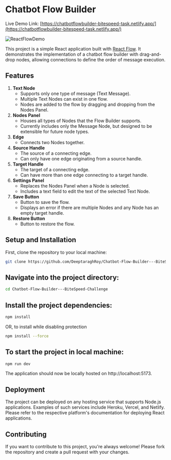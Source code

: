 # Chatbot Flow Builder

Live Demo Link: [https://chatbotflowbuilder-bitespeed-task.netlify.app/](https://chatbotflowbuilder-bitespeed-task.netlify.app/)

![ReactFlowDemo](https://github.com/DeeptaraghRoy/Chatbot-Flow-Builder---BiteSpeed-Challenge/assets/105920603/0b3b7d3a-2060-4fb7-815b-4ca9b6acfe19)

This project is a simple React application built with [React Flow](https://reactflow.dev/). It demonstrates the implementation of a chatbot flow builder with drag-and-drop nodes, allowing connections to define the order of message execution.

## Features

1. **Text Node**
   - Supports only one type of message (Text Message).
   - Multiple Text Nodes can exist in one flow.
   - Nodes are added to the flow by dragging and dropping from the Nodes Panel.
2. **Nodes Panel**
   - Houses all types of Nodes that the Flow Builder supports.
   - Currently includes only the Message Node, but designed to be extensible for future node types.
3. **Edge**
   - Connects two Nodes together.
4. **Source Handle**
   - The source of a connecting edge.
   - Can only have one edge originating from a source handle.
5. **Target Handle**
   - The target of a connecting edge.
   - Can have more than one edge connecting to a target handle.
6. **Settings Panel**
   - Replaces the Nodes Panel when a Node is selected.
   - Includes a text field to edit the text of the selected Text Node.
7. **Save Button**
   - Button to save the flow.
   - Displays an error if there are multiple Nodes and any Node has an empty target handle.
8. **Restore Button**
   - Button to restore the flow.

## Setup and Installation

First, clone the repository to your local machine:

```bash
git clone https://github.com/DeeptaraghRoy/Chatbot-Flow-Builder---BiteSpeed-Challenge.git
```

## Navigate into the project directory:

```bash
cd Chatbot-Flow-Builder---BiteSpeed-Challenge
```

## Install the project dependencies:

```bash
npm install
```

OR, to install while disabling protection

```bash
npm install --force
```

## To start the project in local machine:

```bash
npm run dev
```

The application should now be locally hosted on http://localhost:5173.

## Deployment

The project can be deployed on any hosting service that supports Node.js applications. Examples of such services include Heroku, Vercel, and Netlify. Please refer to the respective platform's documentation for deploying React applications.

## Contributing

If you want to contribute to this project, you're always welcome! Please fork the repository and create a pull request with your changes.
